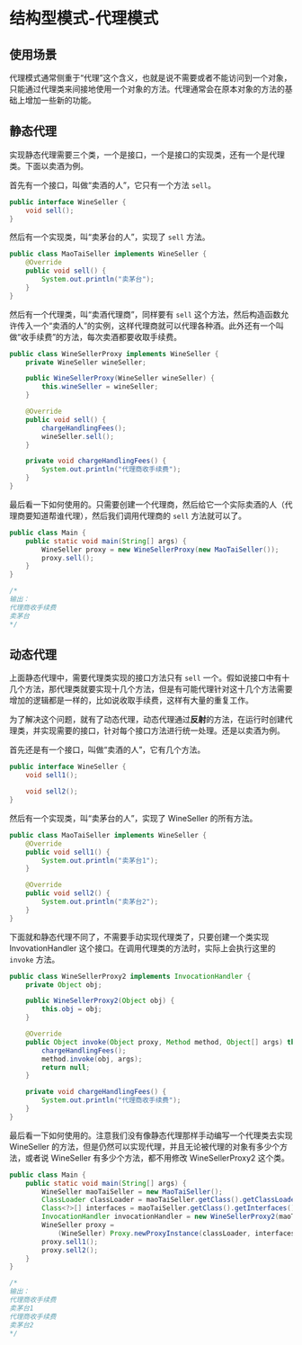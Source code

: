 # 结构型模式-代理模式

## 使用场景

代理模式通常侧重于“代理”这个含义，也就是说不需要或者不能访问到一个对象，只能通过代理类来间接地使用一个对象的方法。代理通常会在原本对象的方法的基础上增加一些新的功能。

## 静态代理

实现静态代理需要三个类，一个是接口，一个是接口的实现类，还有一个是代理类。下面以卖酒为例。

首先有一个接口，叫做“卖酒的人”，它只有一个方法 `sell`。

```java
public interface WineSeller {
    void sell();
}
```

然后有一个实现类，叫“卖茅台的人”，实现了 `sell` 方法。

```java
public class MaoTaiSeller implements WineSeller {
    @Override
    public void sell() {
        System.out.println("卖茅台");
    }
}
```

然后有一个代理类，叫“卖酒代理商”，同样要有 `sell` 这个方法，然后构造函数允许传入一个“卖酒的人”的实例，这样代理商就可以代理各种酒。此外还有一个叫做“收手续费”的方法，每次卖酒都要收取手续费。

```java
public class WineSellerProxy implements WineSeller {
    private WineSeller wineSeller;

    public WineSellerProxy(WineSeller wineSeller) {
        this.wineSeller = wineSeller;
    }

    @Override
    public void sell() {
        chargeHandlingFees();
        wineSeller.sell();
    }

    private void chargeHandlingFees() {
        System.out.println("代理商收手续费");
    }
}
```

最后看一下如何使用的。只需要创建一个代理商，然后给它一个实际卖酒的人（代理商要知道帮谁代理），然后我们调用代理商的 `sell` 方法就可以了。

```java
public class Main {
    public static void main(String[] args) {
        WineSeller proxy = new WineSellerProxy(new MaoTaiSeller());
        proxy.sell();
    }
}

/*
输出：
代理商收手续费
卖茅台
*/
```

## 动态代理

上面静态代理中，需要代理类实现的接口方法只有 `sell` 一个。假如说接口中有十几个方法，那代理类就要实现十几个方法，但是有可能代理针对这十几个方法需要增加的逻辑都是一样的，比如说收取手续费，这样有大量的重复工作。

为了解决这个问题，就有了动态代理，动态代理通过**反射**的方法，在运行时创建代理类，并实现需要的接口，针对每个接口方法进行统一处理。还是以卖酒为例。

首先还是有一个接口，叫做“卖酒的人”，它有几个方法。

```java
public interface WineSeller {
    void sell1();

    void sell2();
}
```

然后有一个实现类，叫“卖茅台的人”，实现了 WineSeller 的所有方法。

```java
public class MaoTaiSeller implements WineSeller {
    @Override
    public void sell1() {
        System.out.println("卖茅台1");
    }

    @Override
    public void sell2() {
        System.out.println("卖茅台2");
    }
}
```

下面就和静态代理不同了，不需要手动实现代理类了，只要创建一个类实现 InvovationHandler 这个接口。在调用代理类的方法时，实际上会执行这里的 `invoke` 方法。

```java
public class WineSellerProxy2 implements InvocationHandler {
    private Object obj;

    public WineSellerProxy2(Object obj) {
        this.obj = obj;
    }

    @Override
    public Object invoke(Object proxy, Method method, Object[] args) throws Throwable {
        chargeHandlingFees();
        method.invoke(obj, args);
        return null;
    }

    private void chargeHandlingFees() {
        System.out.println("代理商收手续费");
    }
}
```

最后看一下如何使用的。注意我们没有像静态代理那样手动编写一个代理类去实现 WineSeller 的方法，但是仍然可以实现代理，并且无论被代理的对象有多少个方法，或者说 WineSeller 有多少个方法，都不用修改 WineSellerProxy2 这个类。

```java
public class Main {
    public static void main(String[] args) {
        WineSeller maoTaiSeller = new MaoTaiSeller();
        ClassLoader classLoader = maoTaiSeller.getClass().getClassLoader();  // 定义了代理类的类加载器
        Class<?>[] interfaces = maoTaiSeller.getClass().getInterfaces();  // 需要代理类实现的接口
        InvocationHandler invocationHandler = new WineSellerProxy2(maoTaiSeller);  // 方法调用的 handler
        WineSeller proxy =
            (WineSeller) Proxy.newProxyInstance(classLoader, interfaces, invocationHandler);
        proxy.sell1();
        proxy.sell2();
    }
}

/*
输出：
代理商收手续费
卖茅台1
代理商收手续费
卖茅台2
*/
```
